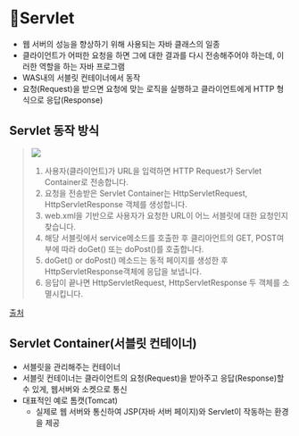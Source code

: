 #  📌Servlet

- 웹 서버의 성능을 향상하기 위해 사용되는 자바 클래스의 일종
- 클라이언트가 어떠한 요청을 하면 그에 대한 결과를 다시 전송해주어야 하는데, 이러한 역할을 하는 자바 프로그램
- WAS내의 서블릿 컨테이너에서 동작
- 요청(Request)을 받으면 요청에 맞는 로직을 실행하고 클라이언트에게 HTTP 형식으로 응답(Response)

## Servlet 동작 방식

> ![](./assets/scode=mtistory2&fname=https%3A%2F%2Ft1.daumcdn.png)
>
> 1. 사용자(클라이언트)가 URL을 입력하면 HTTP Request가 Servlet Container로 전송합니다.
> 2. 요청을 전송받은 Servlet Container는 HttpServletRequest, HttpServletResponse 객체를 생성합니다.
> 3. web.xml을 기반으로 사용자가 요청한 URL이 어느 서블릿에 대한 요청인지 찾습니다.
> 4. 해당 서블릿에서 service메소드를 호출한 후 클리아언트의 GET, POST여부에 따라 doGet() 또는 doPost()를 호출합니다.
> 5. doGet() or doPost() 메소드는 동적 페이지를 생성한 후 HttpServletResponse객체에 응답을 보냅니다.
> 6. 응답이 끝나면 HttpServletRequest, HttpServletResponse 두 객체를 소멸시킵니다.

[출처](https://mangkyu.tistory.com/14)

## Servlet Container(서블릿 컨테이너)

- 서블릿을 관리해주는 컨테이너
- 서블릿 컨테이너는 클라이언트의 요청(Request)을 받아주고 응답(Response)할 수 있게, 웹서버와 소켓으로 통신 
- 대표적인 예로 톰캣(Tomcat)
  - 실제로 웹 서버와 통신하여 JSP(자바 서버 페이지)와 Servlet이 작동하는 환경을 제공